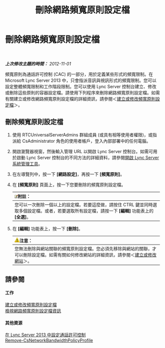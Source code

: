 ﻿---
title: 刪除網路頻寬原則設定檔
TOCTitle: 刪除網路頻寬原則設定檔
ms:assetid: 4d6beda8-6aa5-4d5e-8a07-363598f0e0c8
ms:mtpsurl: https://technet.microsoft.com/zh-tw/library/JJ688050(v=OCS.15)
ms:contentKeyID: 49890057
ms.date: 08/10/2015
mtps_version: v=OCS.15
ms.translationtype: HT
---

# 刪除網路頻寬原則設定檔

 

_**上次修改主題的時間：** 2012-11-01_

頻寬原則為通話許可控制 (CAC) 的一部分，用於定義某些形式的頻寬限制。在 Microsoft Lync Server 2013 中，只會指派音訊與視訊形式的頻寬限制。您可以設定整體頻寬限制和工作階段限制。您可以使用 Lync Server 控制台建立、修改或刪除這些原則的容器設定檔。請使用下列程序來刪除網路頻寬原則設定檔。如需有關建立或修改網路頻寬原則設定檔的詳細資訊，請參閱＜[建立或修改頻寬原則設定檔](lync-server-2013-creating-or-modifying-bandwidth-policy-profiles.md)＞。

## 刪除頻寬原則設定檔

1.  使用 RTCUniversalServerAdmins 群組成員 (或具有相等使用者權限)，或指派給 CsAdministrator 角色的使用者帳戶，登入內部部署中的任何電腦。

2.  開啟瀏覽器視窗，然後輸入管理 URL 以開啟 Lync Server 控制台。如需可用於啟動 Lync Server 控制台的不同方法的詳細資料，請參閱[開啟 Lync Server 系統管理工具](lync-server-2013-open-lync-server-administrative-tools.md)。

3.  在左導覽列中，按一下 **\[網路設定\]**，再按一下 **\[頻寬原則\]**。

4.  在 **\[頻寬原則\]** 頁面上，按一下您要刪除的頻寬原則設定檔。
    
    <table>
    <thead>
    <tr class="header">
    <th><img src="images/Gg398811.note(OCS.15).gif" title="note" alt="note" />附註：</th>
    </tr>
    </thead>
    <tbody>
    <tr class="odd">
    <td>您可以一次刪除一個以上的設定檔。若要這麼做，請按住 CTRL 鍵並同時選取多個設定檔。或者，若要選取所有設定檔，請按一下 <strong>[編輯]</strong> 功能表上的 <strong>[全選]</strong>。</td>
    </tr>
    </tbody>
    </table>


5.  在 **\[編輯\]** 功能表上，按一下 **\[刪除\]**。
    
    <table>
    <thead>
    <tr class="header">
    <th><img src="images/Hh202161.warning(OCS.15).gif" title="warning" alt="warning" />注意：</th>
    </tr>
    </thead>
    <tbody>
    <tr class="odd">
    <td>您無法刪除與網站關聯的頻寬原則設定檔。您必須先移除與網站的關聯，才可以刪除設定檔。如需有關如何修改網站的詳細資訊，請參閱＜<a href="lync-server-2013-creating-or-modifying-network-sites.md">建立或修改網站</a>＞。</td>
    </tr>
    </tbody>
    </table>


## 請參閱

#### 工作

[建立或修改頻寬原則設定檔](lync-server-2013-creating-or-modifying-bandwidth-policy-profiles.md)  
[檢視網路頻寬原則設定檔資訊](lync-server-2013-viewing-network-bandwidth-policy-profile-information.md)  

#### 其他資源

[在 Lync Server 2013 中設定通話許可控制](lync-server-2013-configure-call-admission-control.md)  
[Remove-CsNetworkBandwidthPolicyProfile](remove-csnetworkbandwidthpolicyprofile.md)

